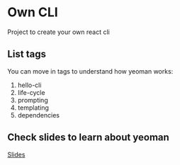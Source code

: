 # Own CLI

Project to create your own react cli

## List tags

You can move in tags to understand how yeoman works:

1. hello-cli
2. life-cycle
3. prompting
4. templating
5. dependencies

## Check slides to learn about yeoman

[Slides](https://docs.google.com/presentation/d/1twfB0Q6vKJIsiHQbuknoEf-VEUKbIAtduhNt2vBlozc/edit?usp=sharing)